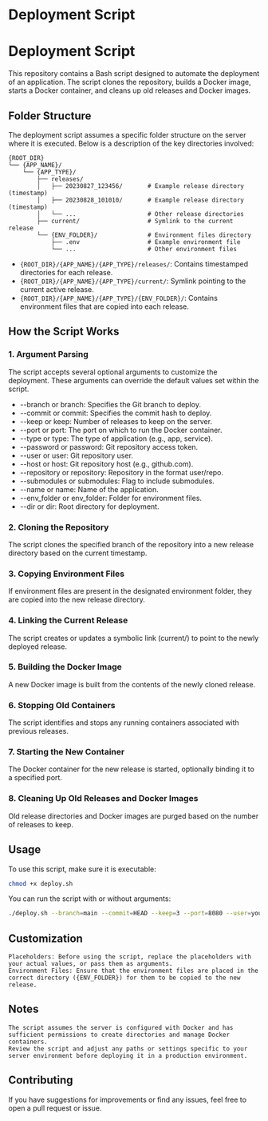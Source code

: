 # Deployment Script

# Deployment Script

This repository contains a Bash script designed to automate the deployment of an application. The script clones the
repository, builds a Docker image, starts a Docker container, and cleans up old releases and Docker images.

## Folder Structure

The deployment script assumes a specific folder structure on the server where it is executed. Below is a description of
the key directories involved:

```plaintext
{ROOT_DIR}
└── {APP_NAME}/
    └── {APP_TYPE}/
        ├── releases/
        │   ├── 20230827_123456/       # Example release directory (timestamp)
        │   ├── 20230828_101010/       # Example release directory (timestamp)
        │   └── ...                    # Other release directories
        ├── current/                   # Symlink to the current release
        └── {ENV_FOLDER}/              # Environment files directory
            ├── .env                   # Example environment file
            └── ...                    # Other environment files
```

- `{ROOT_DIR}/{APP_NAME}/{APP_TYPE}/releases/`: Contains timestamped directories for each release.
- `{ROOT_DIR}/{APP_NAME}/{APP_TYPE}/current/`: Symlink pointing to the current active release.
- `{ROOT_DIR}/{APP_NAME}/{APP_TYPE}/{ENV_FOLDER}/`: Contains environment files that are copied into each release.

## How the Script Works

### 1. Argument Parsing

The script accepts several optional arguments to customize the deployment. These arguments can override the default
values set within the script.

- --branch or branch: Specifies the Git branch to deploy.
- --commit or commit: Specifies the commit hash to deploy.
- --keep or keep: Number of releases to keep on the server.
- --port or port: The port on which to run the Docker container.
- --type or type: The type of application (e.g., app, service).
- --password or password: Git repository access token.
- --user or user: Git repository user.
- --host or host: Git repository host (e.g., github.com).
- --repository or repository: Repository in the format user/repo.
- --submodules or submodules: Flag to include submodules.
- --name or name: Name of the application.
- --env_folder or env_folder: Folder for environment files.
- --dir or dir: Root directory for deployment.

### 2. Cloning the Repository

The script clones the specified branch of the repository into a new release directory based on the current timestamp.

### 3. Copying Environment Files

If environment files are present in the designated environment folder, they are copied into the new release directory.

### 4. Linking the Current Release

The script creates or updates a symbolic link (current/) to point to the newly deployed release.

### 5. Building the Docker Image

A new Docker image is built from the contents of the newly cloned release.

### 6. Stopping Old Containers

The script identifies and stops any running containers associated with previous releases.

### 7. Starting the New Container

The Docker container for the new release is started, optionally binding it to a specified port.

### 8. Cleaning Up Old Releases and Docker Images

Old release directories and Docker images are purged based on the number of releases to keep.

## Usage

To use this script, make sure it is executable:

```bash
chmod +x deploy.sh
```

You can run the script with or without arguments:

```bash
./deploy.sh --branch=main --commit=HEAD --keep=3 --port=8080 --user=youruser --password=yourpassword --host=github.com --repository=user/repo --submodules=true --name=myapp --env_folder=env_files --dir=/var/www
```

## Customization

    Placeholders: Before using the script, replace the placeholders with your actual values, or pass them as arguments.
    Environment Files: Ensure that the environment files are placed in the correct directory ({ENV_FOLDER}) for them to be copied to the new release.

## Notes

    The script assumes the server is configured with Docker and has sufficient permissions to create directories and manage Docker containers.
    Review the script and adjust any paths or settings specific to your server environment before deploying it in a production environment.

## Contributing

If you have suggestions for improvements or find any issues, feel free to open a pull request or issue.